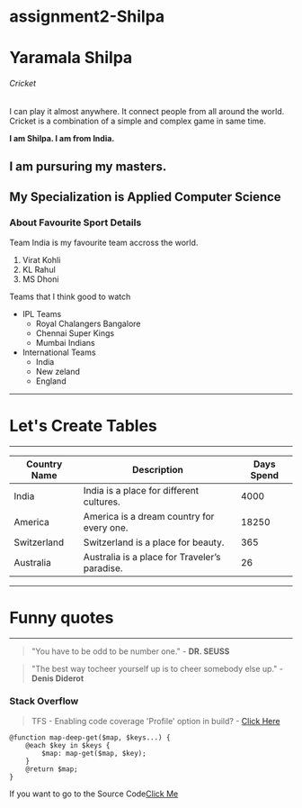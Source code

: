 # assignment2-Shilpa
# Yaramala Shilpa
###### Cricket
I can play it almost anywhere. It connect people from all around the world. Cricket is a combination of a simple and complex game in same time.

**I am Shilpa. I am from India.**

**I am pursuring my masters.** 
---
My Specialization is Applied Computer Science
---

### About Favourite Sport Details

Team India is my favourite team accross the world.

1. Virat Kohli
2. KL Rahul
3. MS Dhoni

Teams that I think good to watch
* IPL Teams
  * Royal Chalangers Bangalore
  * Chennai Super Kings
  * Mumbai Indians
* International Teams
  * India
  * New zeland
  * England

---
# Let's Create Tables
---
| Country Name | Description                                   | Days Spend |
|------------- |-----------------------------------------------|----------- |
| India        | India is a place for different cultures.      | 4000       |
| America      | America is a dream country for every one.     | 18250      |  
| Switzerland  | Switzerland is a place for beauty.            | 365        |
| Australia    | Australia is a place for Traveler’s paradise. | 26         |


---
# Funny quotes
---

>"You have to be odd to be number one." - **DR. SEUSS**


> "The best way tocheer yourself up is to cheer somebody else up." - **Denis Diderot**

### Stack Overflow
>TFS - Enabling code coverage 'Profile' option in build? - [Click Here](https://stackoverflow.com/questions/75300185/tfs-enabling-code-coverage-profile-option-in-build)

```
@function map-deep-get($map, $keys...) {
    @each $key in $keys {
        $map: map-get($map, $key);
    }
    @return $map;
}
```

If you want to go to the Source Code[Click Me](https://css-tricks.com/snippets/sass/deep-getset-maps/)
   


